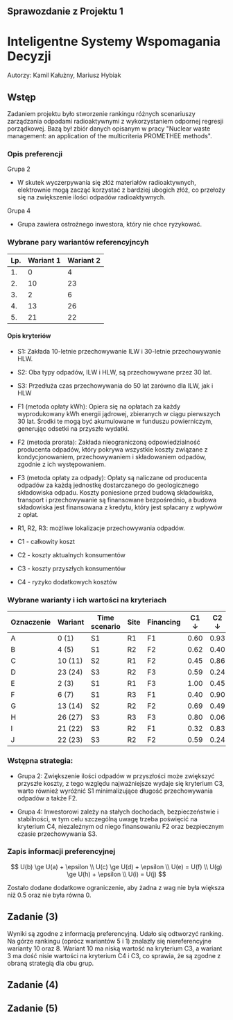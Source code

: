 ## Sprawozdanie z Projektu 1
# Inteligentne Systemy Wspomagania Decyzji

Autorzy: Kamil Kałużny, Mariusz Hybiak

## Wstęp

Zadaniem projektu było stworzenie rankingu różnych scenariuszy zarządzania odpadami radioaktywnymi z wykorzystaniem odpornej regresji porządkowej. Bazą był zbiór danych opisanym w pracy "Nuclear waste management: an application of the multicriteria PROMETHEE methods".


### Opis preferencji
Grupa 2
* W skutek wyczerpywania się złóż materiałów radioaktywnych, elektrownie mogą zacząć korzystać z bardziej ubogich złóż, co przełoży się na zwiększenie ilości odpadów radioaktywnych.

Grupa 4
* Grupa zawiera ostrożnego inwestora, który nie chce ryzykować.

### Wybrane pary wariantów referencyjncyh
|Lp. | Wariant 1 | Wariant 2|
|-|---|---|
|1.|0|4|
|2.|10|23|
|3.|2|6|
|4.|13|26|
|5.|21|22|

#### Opis kryteriów

* S1: Zakłada 10-letnie przechowywanie ILW i 30-letnie przechowywanie HLW.
* S2: Oba typy odpadów, ILW i HLW, są przechowywane przez 30 lat.
* S3: Przedłuża czas przechowywania do 50 lat zarówno dla ILW, jak i HLW

* F1 (metoda opłaty kWh): Opiera się na opłatach za każdy wyprodukowany kWh energii jądrowej, zbieranych w ciągu pierwszych 30 lat. Środki te mogą być akumulowane w funduszu powierniczym, generując odsetki na przyszłe wydatki.
* F2 (metoda prorata): Zakłada nieograniczoną odpowiedzialność producenta odpadów, który pokrywa wszystkie koszty związane z kondycjonowaniem, przechowywaniem i składowaniem odpadów, zgodnie z ich występowaniem.
* F3 (metoda opłaty za odpady): Opłaty są naliczane od producenta odpadów za każdą jednostkę dostarczanego do geologicznego składowiska odpadu. Koszty poniesione przed budową składowiska, transport i przechowywanie są finansowane bezpośrednio, a budowa składowiska jest finansowana z kredytu, który jest spłacany z wpływów z opłat.

* R1, R2, R3: możliwe lokalizacje przechowywania odpadów.

* C1 - całkowity koszt
* C2 - koszty aktualnych konsumentów
* C3 - koszty przyszłych konsumentów
* C4 - ryzyko dodatkowych kosztów

### Wybrane warianty i ich wartości na kryteriach

|Oznaczenie| Wariant | Time scenario | Site | Financing | C1 $\downarrow$ | C2 $\downarrow$ | C3 $\downarrow$ | C4 $\downarrow$ |
|-|----------|----|----|----|------|------|------|------|
|A| 0 (1)    | S1 | R1 | F1 | 0.60 | 0.93 | 0.00 | 0.73 |
|B| 4 (5)    | S1 | R2 | F2 | 0.62 | 0.40 | 0.56 | 0.50 |
|C| 10 (11)  | S2 | R1 | F2 | 0.45 | 0.86 | 0.00 | 0.73 |
|D| 23 (24)  | S3 | R2 | F3 | 0.59 | 0.24 | 0.70 | 0.63 |
|E| 2 (3)    | S1 | R1 | F3 | 1.00 | 0.45 | 0.57 | 0.50 |
|F| 6 (7)    | S1 | R3 | F1 | 0.40 | 0.90 | 0.00 | 0.82 |
|G| 13 (14)  | S2 | R2 | F2 | 0.69 | 0.49 | 0.56 | 0.61 |
|H| 26 (27)  | S3 | R3 | F3 | 0.80 | 0.06 | 1.00 | 0.67 |
|I| 21 (22)  | S3 | R2 | F1 | 0.32 | 0.83 | 0.00 | 0.94 |
|J| 22 (23)  | S3 | R2 | F2 | 0.59 | 0.24 | 0.70 | 0.63 |

### Wstępna strategia:
* Grupa 2: Zwiększenie ilości odpadów w przyszłości może zwiększyć przyszłe koszty, z tego względu najważniejsze wydaje się kryterium C3, warto również wyróżnić S1 minimalizujące długość przechowywania odpadów a także F2.

* Grupa 4: Inwestorowi zależy na stałych dochodach, bezpieczeństwie i stabilności, w tym celu szczególną uwagę trzeba poświęcić na kryterium C4, niezależnym od niego finansowaniu F2 oraz bezpiecznym czasie przechowywania S3.


### Zapis informacji preferencyjnej
$$
U(b) \ge U(a) + \epsilon \\
U(c) \ge U(d) + \epsilon \\
U(e) = U(f) \\
U(g) \ge U(h) + \epsilon \\
U(i) = U(j)
$$

Zostało dodane dodatkowe ograniczenie, aby żadna z wag nie była większa niż 0.5 oraz nie była równa 0.

## Zadanie (3)

Wyniki są zgodne z informacją preferencyjną. Udało się odtworzyć ranking.
Na górze rankingu (oprócz wariantów 5 i 1) znalazły się niereferencyjne warianty 10 oraz 8. Wariant 10 ma niską wartość na kryterium C3, a wariant 3 ma dość nisie wartości na kryterium C4 i C3, co sprawia, że są zgodne z obraną strategią dla obu grup.

## Zadanie (4)

## Zadanie (5)